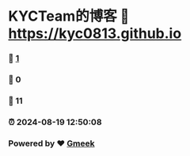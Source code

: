 # KYCTeam的博客 :link: https://kyc0813.github.io 
### :page_facing_up: [1](https://kyc0813.github.io/tag.html) 
### :speech_balloon: 0 
### :hibiscus: 11 
### :alarm_clock: 2024-08-19 12:50:08 
### Powered by :heart: [Gmeek](https://github.com/Meekdai/Gmeek)
